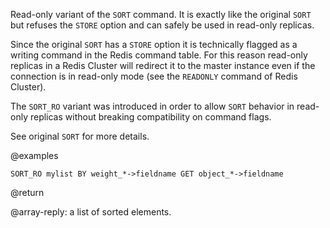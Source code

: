 Read-only variant of the `SORT` command. It is exactly like the original `SORT` but refuses the `STORE` option and can safely be used in read-only replicas.

Since the original `SORT` has a `STORE` option it is technically flagged as a writing command in the Redis command table. For this reason read-only replicas in a Redis Cluster will redirect it to the master instance even if the connection is in read-only mode (see the `READONLY` command of Redis Cluster).

The `SORT_RO` variant was introduced in order to allow `SORT` behavior in read-only replicas without breaking compatibility on command flags.

See original `SORT` for more details.

@examples

```
SORT_RO mylist BY weight_*->fieldname GET object_*->fieldname
```

@return

@array-reply: a list of sorted elements.
